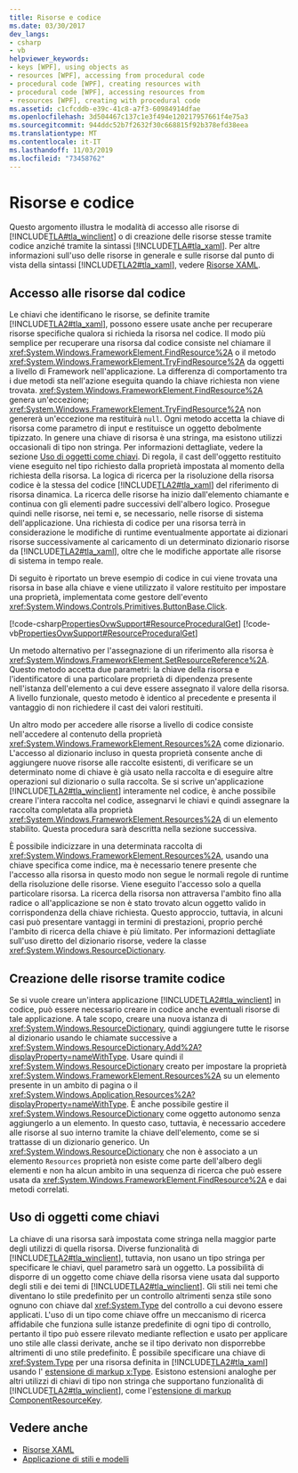 ```yaml
---
title: Risorse e codice
ms.date: 03/30/2017
dev_langs:
- csharp
- vb
helpviewer_keywords:
- keys [WPF], using objects as
- resources [WPF], accessing from procedural code
- procedural code [WPF], creating resources with
- procedural code [WPF], accessing resources from
- resources [WPF], creating with procedural code
ms.assetid: c1cfcddb-e39c-41c8-a7f3-60984914dfae
ms.openlocfilehash: 3d504467c137c1e3f494e120217957661f4e75a3
ms.sourcegitcommit: 944ddc52b7f2632f30c668815f92b378efd38eea
ms.translationtype: MT
ms.contentlocale: it-IT
ms.lasthandoff: 11/03/2019
ms.locfileid: "73458762"
---
```

# <a name="resources-and-code"></a>Risorse e codice
Questo argomento illustra le modalità di accesso alle risorse di [!INCLUDE[TLA#tla_winclient](../../../../includes/tlasharptla-winclient-md.md)] o di creazione delle risorse stesse tramite codice anziché tramite la sintassi [!INCLUDE[TLA#tla_xaml](../../../../includes/tlasharptla-xaml-md.md)]. Per altre informazioni sull'uso delle risorse in generale e sulle risorse dal punto di vista della sintassi [!INCLUDE[TLA2#tla_xaml](../../../../includes/tla2sharptla-xaml-md.md)], vedere [Risorse XAML](xaml-resources.md).  

<a name="accessing"></a>   
## <a name="accessing-resources-from-code"></a>Accesso alle risorse dal codice  
 Le chiavi che identificano le risorse, se definite tramite [!INCLUDE[TLA2#tla_xaml](../../../../includes/tla2sharptla-xaml-md.md)], possono essere usate anche per recuperare risorse specifiche qualora si richieda la risorsa nel codice. Il modo più semplice per recuperare una risorsa dal codice consiste nel chiamare il <xref:System.Windows.FrameworkElement.FindResource%2A> o il metodo <xref:System.Windows.FrameworkElement.TryFindResource%2A> da oggetti a livello di Framework nell'applicazione. La differenza di comportamento tra i due metodi sta nell'azione eseguita quando la chiave richiesta non viene trovata. <xref:System.Windows.FrameworkElement.FindResource%2A> genera un'eccezione; <xref:System.Windows.FrameworkElement.TryFindResource%2A> non genererà un'eccezione ma restituirà `null`. Ogni metodo accetta la chiave di risorsa come parametro di input e restituisce un oggetto debolmente tipizzato. In genere una chiave di risorsa è una stringa, ma esistono utilizzi occasionali di tipo non stringa. Per informazioni dettagliate, vedere la sezione [Uso di oggetti come chiavi](#objectaskey). Di regola, il cast dell'oggetto restituito viene eseguito nel tipo richiesto dalla proprietà impostata al momento della richiesta della risorsa. La logica di ricerca per la risoluzione della risorsa codice è la stessa del codice [!INCLUDE[TLA2#tla_xaml](../../../../includes/tla2sharptla-xaml-md.md)] del riferimento di risorsa dinamica. La ricerca delle risorse ha inizio dall'elemento chiamante e continua con gli elementi padre successivi dell'albero logico. Prosegue quindi nelle risorse, nei temi e, se necessario, nelle risorse di sistema dell'applicazione. Una richiesta di codice per una risorsa terrà in considerazione le modifiche di runtime eventualmente apportate ai dizionari risorse successivamente al caricamento di un determinato dizionario risorse da [!INCLUDE[TLA2#tla_xaml](../../../../includes/tla2sharptla-xaml-md.md)], oltre che le modifiche apportate alle risorse di sistema in tempo reale.  
  
 Di seguito è riportato un breve esempio di codice in cui viene trovata una risorsa in base alla chiave e viene utilizzato il valore restituito per impostare una proprietà, implementata come gestore dell'evento <xref:System.Windows.Controls.Primitives.ButtonBase.Click>.  
  
 [!code-csharp[PropertiesOvwSupport#ResourceProceduralGet](~/samples/snippets/csharp/VS_Snippets_Wpf/PropertiesOvwSupport/CSharp/page3.xaml.cs#resourceproceduralget)]
 [!code-vb[PropertiesOvwSupport#ResourceProceduralGet](~/samples/snippets/visualbasic/VS_Snippets_Wpf/PropertiesOvwSupport/visualbasic/page3.xaml.vb#resourceproceduralget)]  
  
 Un metodo alternativo per l'assegnazione di un riferimento alla risorsa è <xref:System.Windows.FrameworkElement.SetResourceReference%2A>. Questo metodo accetta due parametri: la chiave della risorsa e l'identificatore di una particolare proprietà di dipendenza presente nell'istanza dell'elemento a cui deve essere assegnato il valore della risorsa. A livello funzionale, questo metodo è identico al precedente e presenta il vantaggio di non richiedere il cast dei valori restituiti.  
  
 Un altro modo per accedere alle risorse a livello di codice consiste nell'accedere al contenuto della proprietà <xref:System.Windows.FrameworkElement.Resources%2A> come dizionario. L'accesso al dizionario incluso in questa proprietà consente anche di aggiungere nuove risorse alle raccolte esistenti, di verificare se un determinato nome di chiave è già usato nella raccolta e di eseguire altre operazioni sul dizionario o sulla raccolta. Se si scrive un'applicazione [!INCLUDE[TLA2#tla_winclient](../../../../includes/tla2sharptla-winclient-md.md)] interamente nel codice, è anche possibile creare l'intera raccolta nel codice, assegnarvi le chiavi e quindi assegnare la raccolta completata alla proprietà <xref:System.Windows.FrameworkElement.Resources%2A> di un elemento stabilito. Questa procedura sarà descritta nella sezione successiva.  
  
 È possibile indicizzare in una determinata raccolta di <xref:System.Windows.FrameworkElement.Resources%2A>, usando una chiave specifica come indice, ma è necessario tenere presente che l'accesso alla risorsa in questo modo non segue le normali regole di runtime della risoluzione delle risorse. Viene eseguito l'accesso solo a quella particolare risorsa. La ricerca della risorsa non attraversa l'ambito fino alla radice o all'applicazione se non è stato trovato alcun oggetto valido in corrispondenza della chiave richiesta. Questo approccio, tuttavia, in alcuni casi può presentare vantaggi in termini di prestazioni, proprio perché l'ambito di ricerca della chiave è più limitato. Per informazioni dettagliate sull'uso diretto del dizionario risorse, vedere la classe <xref:System.Windows.ResourceDictionary>.  
  
<a name="creating"></a>   
## <a name="creating-resources-with-code"></a>Creazione delle risorse tramite codice  
 Se si vuole creare un'intera applicazione [!INCLUDE[TLA2#tla_winclient](../../../../includes/tla2sharptla-winclient-md.md)] in codice, può essere necessario creare in codice anche eventuali risorse di tale applicazione. A tale scopo, creare una nuova istanza di <xref:System.Windows.ResourceDictionary>, quindi aggiungere tutte le risorse al dizionario usando le chiamate successive a <xref:System.Windows.ResourceDictionary.Add%2A?displayProperty=nameWithType>. Usare quindi il <xref:System.Windows.ResourceDictionary> creato per impostare la proprietà <xref:System.Windows.FrameworkElement.Resources%2A> su un elemento presente in un ambito di pagina o il <xref:System.Windows.Application.Resources%2A?displayProperty=nameWithType>. È anche possibile gestire il <xref:System.Windows.ResourceDictionary> come oggetto autonomo senza aggiungerlo a un elemento. In questo caso, tuttavia, è necessario accedere alle risorse al suo interno tramite la chiave dell'elemento, come se si trattasse di un dizionario generico. Un <xref:System.Windows.ResourceDictionary> che non è associato a un elemento `Resources` proprietà non esiste come parte dell'albero degli elementi e non ha alcun ambito in una sequenza di ricerca che può essere usata da <xref:System.Windows.FrameworkElement.FindResource%2A> e dai metodi correlati.  
  
<a name="objectaskey"></a>   
## <a name="using-objects-as-keys"></a>Uso di oggetti come chiavi  
 La chiave di una risorsa sarà impostata come stringa nella maggior parte degli utilizzi di quella risorsa. Diverse funzionalità di [!INCLUDE[TLA2#tla_winclient](../../../../includes/tla2sharptla-winclient-md.md)], tuttavia, non usano un tipo stringa per specificare le chiavi, quel parametro sarà un oggetto. La possibilità di disporre di un oggetto come chiave della risorsa viene usata dal supporto degli stili e dei temi di [!INCLUDE[TLA2#tla_winclient](../../../../includes/tla2sharptla-winclient-md.md)]. Gli stili nei temi che diventano lo stile predefinito per un controllo altrimenti senza stile sono ognuno con chiave dal <xref:System.Type> del controllo a cui devono essere applicati. L'uso di un tipo come chiave offre un meccanismo di ricerca affidabile che funziona sulle istanze predefinite di ogni tipo di controllo, pertanto il tipo può essere rilevato mediante reflection e usato per applicare uno stile alle classi derivate, anche se il tipo derivato non disporrebbe altrimenti di uno stile predefinito. È possibile specificare una chiave di <xref:System.Type> per una risorsa definita in [!INCLUDE[TLA2#tla_xaml](../../../../includes/tla2sharptla-xaml-md.md)] usando l' [estensione di markup x:Type](../../xaml-services/x-type-markup-extension.md). Esistono estensioni analoghe per altri utilizzi di chiavi di tipo non stringa che supportano funzionalità di [!INCLUDE[TLA2#tla_winclient](../../../../includes/tla2sharptla-winclient-md.md)], come l'[estensione di markup ComponentResourceKey](componentresourcekey-markup-extension.md).  
  
## <a name="see-also"></a>Vedere anche

- [Risorse XAML](xaml-resources.md)
- [Applicazione di stili e modelli](../../../desktop-wpf/fundamentals/styles-templates-overview.md)

